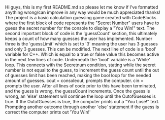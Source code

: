 Hi guys, this is my first README.md so please let me know if I've formatted anything wrong/can improve in any way would be much appreciated thanks!
The project is a basic calculation guessing game created with CodeBlocks. where the first block of code represents the "Secret Number" users have to guess the secret number for the console to display a "You Win!" text.
The second important block of code is the 'guessCount' section, this ultimately keeps a count of how many guesses the user has implemented.
Number three is the 'guessLimit' which is set to '3' meaning the user has 3 guesses and only 3 guesses. This can be modified.
The next line of code is a 'bool' variable for C++. Which is equal to a true or false value this becomes active in the next few lines of code.
Underneath the 'bool' variable is a 'While' loop. This connects with the Secretnum condition, stating while the secret number is not equal to the guess, to increment the guess count until the out of guesses limit has been reached, making the bool loop for the needed amount of guesses.
cout = consoleout, prompts the computer.
cin = prompts the user.
After all lines of code prior to this have been terminated, and the guess is wrong, the guessCount increments.
Once the guess is wrong, an 'else' statement will continue the loop until the OutofGuesses is true.
If the OutofGuesses is true, the computer prints out a "You Lose!" text.
Prompting another outcome through another 'else' statement if the guess is correct the computer prints out 'You Win!'
